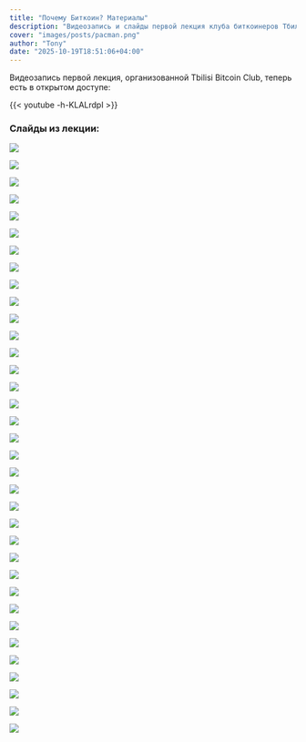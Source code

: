 ```yaml
---
title: "Почему Биткоин? Материалы"
description: "Видеозапись и слайды первой лекция клуба биткоинеров Тбилиси."
cover: "images/posts/pacman.png"
author: "Tony"
date: "2025-10-19T18:51:06+04:00"
---
```


Видеозапись первой лекция, организованной Tbilisi Bitcoin Club, теперь  есть в открытом доступе:

{{< youtube -h-KLALrdpI >}}

### Слайды из лекции:

![](/web/images/posts/l1-slides/why-bitcoin.001.webp)

![](/web/images/posts/l1-slides/why-bitcoin.002.webp)

![](/web/images/posts/l1-slides/why-bitcoin.003.webp)

![](/web/images/posts/l1-slides/why-bitcoin.004.webp)

![](/web/images/posts/l1-slides/why-bitcoin.005.webp)

![](/web/images/posts/l1-slides/why-bitcoin.006.webp)

![](/web/images/posts/l1-slides/why-bitcoin.007.webp)

![](/web/images/posts/l1-slides/why-bitcoin.008.webp)

![](/web/images/posts/l1-slides/why-bitcoin.009.webp)

![](/web/images/posts/l1-slides/why-bitcoin.010.webp)

![](/web/images/posts/l1-slides/why-bitcoin.011.webp)

![](/web/images/posts/l1-slides/why-bitcoin.012.webp)

![](/web/images/posts/l1-slides/why-bitcoin.013.webp)

![](/web/images/posts/l1-slides/why-bitcoin.014.webp)

![](/web/images/posts/l1-slides/why-bitcoin.0015.webp)

![](/web/images/posts/l1-slides/why-bitcoin.016.webp)

![](/web/images/posts/l1-slides/why-bitcoin.017.webp)

![](/web/images/posts/l1-slides/why-bitcoin.018.webp)

![](/web/images/posts/l1-slides/why-bitcoin.019.webp)

![](/web/images/posts/l1-slides/why-bitcoin.020.webp)

![](/web/images/posts/l1-slides/why-bitcoin.021.webp)

![](/web/images/posts/l1-slides/why-bitcoin.022.webp)

![](/web/images/posts/l1-slides/why-bitcoin.023.webp)

![](/web/images/posts/l1-slides/why-bitcoin.024.webp)

![](/web/images/posts/l1-slides/why-bitcoin.025.webp)

![](/web/images/posts/l1-slides/why-bitcoin.026.webp)

![](/web/images/posts/l1-slides/why-bitcoin.027.webp)

![](/web/images/posts/l1-slides/why-bitcoin.028.webp)

![](/web/images/posts/l1-slides/why-bitcoin.029.webp)

![](/web/images/posts/l1-slides/why-bitcoin.030.webp)

![](/web/images/posts/l1-slides/why-bitcoin.031.webp)

![](/web/images/posts/l1-slides/why-bitcoin.032.webp)

![](/web/images/posts/l1-slides/why-bitcoin.033.webp)

![](/web/images/posts/l1-slides/why-bitcoin.034.webp)

![](/web/images/posts/l1-slides/why-bitcoin.035.webp)
